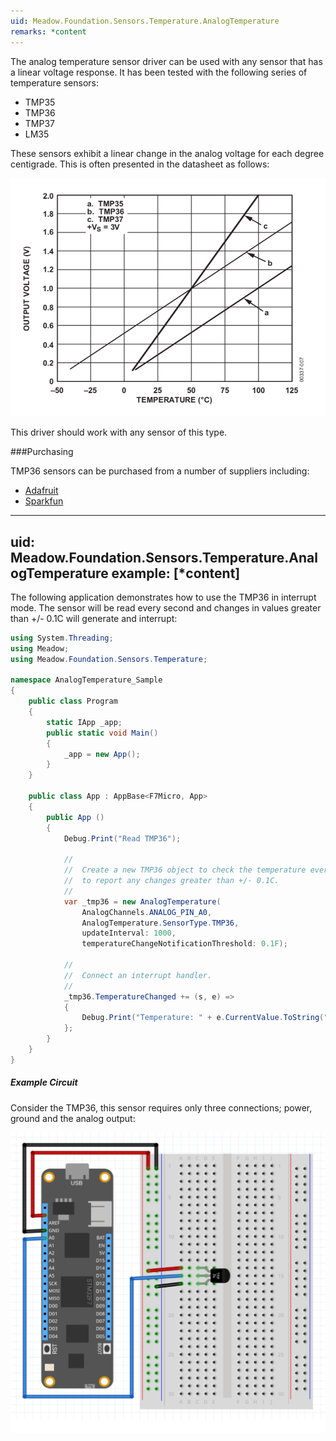 ```yaml
---
uid: Meadow.Foundation.Sensors.Temperature.AnalogTemperature
remarks: *content
---
```


The analog temperature sensor driver can be used with any sensor that has a linear voltage response. It has been tested with the following series of temperature sensors:

* TMP35
* TMP36
* TMP37
* LM35

These sensors exhibit a linear change in the analog voltage for each degree centigrade. This is often presented in the datasheet as follows:

![](../../API_Assets/Meadow.Foundation.Sensors.Temperature.AnalogTemperature/AnalogSensorLinearResponse.png)

This driver should work with any sensor of this type.

###Purchasing

TMP36 sensors can be purchased from a number of suppliers including:

* [Adafruit](https://www.adafruit.com/product/165)
* [Sparkfun](https://www.sparkfun.com/products/10988)

---
uid: Meadow.Foundation.Sensors.Temperature.AnalogTemperature
example: [*content]
---

The following application demonstrates how to use the TMP36 in interrupt mode. The sensor will be read every second and changes in values greater than +/- 0.1C will generate and interrupt:

```csharp
using System.Threading;
using Meadow;
using Meadow.Foundation.Sensors.Temperature;

namespace AnalogTemperature_Sample
{
    public class Program
    {
        static IApp _app; 
        public static void Main()
        {
            _app = new App();
        }
    }
    
    public class App : AppBase<F7Micro, App>
    {
        public App ()
        {
            Debug.Print("Read TMP36");

            //
            //  Create a new TMP36 object to check the temperature every 1s and
            //  to report any changes greater than +/- 0.1C.
            //
            var _tmp36 = new AnalogTemperature(
                AnalogChannels.ANALOG_PIN_A0,
                AnalogTemperature.SensorType.TMP36, 
                updateInterval: 1000,
                temperatureChangeNotificationThreshold: 0.1F);

            //
            //  Connect an interrupt handler.
            //
            _tmp36.TemperatureChanged += (s, e) =>
            {
                Debug.Print("Temperature: " + e.CurrentValue.ToString("f2"));
            };
        }
    }
}
```

##### Example Circuit

Consider the TMP36, this sensor requires only three connections; power, ground and the analog output:

![](../../API_Assets/Meadow.Foundation.Sensors.Temperature.AnalogTemperature/AnalogTemperature.svg)